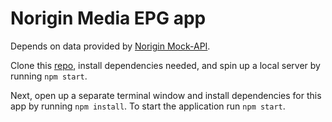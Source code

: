 # Norigin Media EPG app

Depends on data provided by [Norigin Mock-API](https://github.com/NoriginMedia/mock-api/tree/cloudberry).

Clone this [repo](https://github.com/NoriginMedia/candidate-tester.git), install dependencies needed, and spin up a local server by running `npm start`.

Next, open up a separate terminal window and install dependencies for this app by running `npm install`. To start the application run `npm start`.
